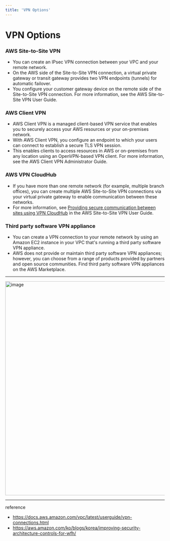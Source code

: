 ```yaml
---
title: 'VPN Options'
---
```

# VPN Options

### AWS Site-to-Site VPN	

- You can create an IPsec VPN connection between your VPC and your remote network.
- On the AWS side of the Site-to-Site VPN connection, a virtual private gateway or transit gateway provides two VPN endpoints (tunnels) for automatic failover.
- You configure your customer gateway device on the remote side of the Site-to-Site VPN connection. For more information, see the AWS Site-to-Site VPN User Guide.

### AWS Client VPN

- AWS Client VPN is a managed client-based VPN service that enables you to securely access your AWS resources or your on-premises network.
- With AWS Client VPN, you configure an endpoint to which your users can connect to establish a secure TLS VPN session.
- This enables clients to access resources in AWS or on-premises from any location using an OpenVPN-based VPN client. For more information, see the AWS Client VPN Administrator Guide.
  
### AWS VPN CloudHub

- If you have more than one remote network (for example, multiple branch offices), you can create multiple AWS Site-to-Site VPN connections via your virtual private gateway to enable communication between these networks.
- For more information, see [Providing secure communication between sites using VPN CloudHub](https://docs.aws.amazon.com/vpn/latest/s2svpn/VPN_CloudHub.html) in the AWS Site-to-Site VPN User Guide.
  
### Third party software VPN appliance

- You can create a VPN connection to your remote network by using an Amazon EC2 instance in your VPC that's running a third party software VPN appliance.
- AWS does not provide or maintain third party software VPN appliances; however, you can choose from a range of products provided by partners and open source communities. Find third party software VPN appliances on the AWS Marketplace.

---

<img width="675" alt="image" src="https://github.com/rlaisqls/TIL/assets/81006587/3a47f6ac-8c9e-4d59-b072-5c8a5d63efe7">

---
reference
- https://docs.aws.amazon.com/vpc/latest/userguide/vpn-connections.html
- https://aws.amazon.com/ko/blogs/korea/improving-security-architecture-controls-for-wfh/